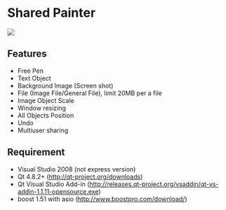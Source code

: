 # Shared Painter

<img src="https://raw.github.com/gunoodaddy/SharedPainter/master/SharedPainterIntro.png"/>

## Features

* Free Pen
* Text Object
* Background Image (Screen shot)
* File (Image File/General File), limit 20MB per a file
* Image Object Scale
* Window resizing 
* All Objects Position
* Undo
* Multiuser sharing

## Requirement

* Visual Studio 2008 (not express version)
* Qt 4.8.2+ (http://qt-project.org/downloads)
* Qt Visual Studio Add-in (http://releases.qt-project.org/vsaddin/qt-vs-addin-1.1.11-opensource.exe)
* boost 1.51 with asio (http://www.boostpro.com/download/)

